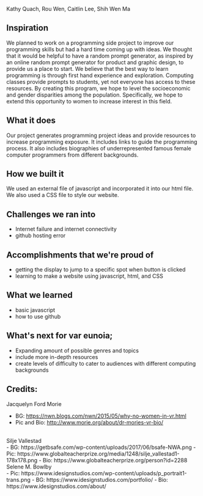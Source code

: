 Kathy Quach, Rou Wen, Caitlin Lee, Shih Wen Ma 

## Inspiration
We planned to work on a programming side project to improve our programming skills but had a hard time coming up with ideas. We thought that it would be helpful to have a random prompt generator, as inspired by an online random prompt generator for product and graphic design, to provide us a place to start. We believe that the best way to learn programming is through first hand experience and exploration. Computing classes provide prompts to students, yet not everyone has access to these resources. By creating this program, we hope to level the socioeconomic and gender disparities among the population. Specifically, we hope to extend this opportunity to women to increase interest in this field. 

## What it does
Our project generates programming project ideas and provide resources to increase programming exposure. It includes links to guide the programming process. It also includes biographies of underrepresented famous female computer programmers from different backgrounds. 

## How we built it 
We used an external file of javascript and incorporated it into our html file. We also used a CSS file to style our website.

## Challenges we ran into
- Internet failure and internet connectivity
- github hosting error

## Accomplishments that we're proud of
- getting the display to jump to a specific spot when button is clicked
- learning to make a website using javascript, html, and CSS

## What we learned
- basic javascript
- how to use github

## What's next for var eunoia;
- Expanding amount of possible genres and topics
- include more in-depth resources
- create levels of difficulty to cater to audiences with different computing backgrounds

## Credits:
Jacquelyn Ford Morie
<br />
  - BG: https://nwn.blogs.com/nwn/2015/05/why-no-women-in-vr.html
  - Pic and Bio: http://www.morie.org/about/dr-mories-vr-bio/
  <br />
Silje Vallestad
<br />
  - BG: https://getbsafe.com/wp-content/uploads/2017/06/bsafe-NWA.png
  - Pic: https://www.globalteacherprize.org/media/1248/silje_vallestad1-178x178.png
  - Bio: https://www.globalteacherprize.org/person?id=2288
  <br />
Selene M. Bowlby
<br />
  - Pic: https://www.idesignstudios.com/wp-content/uploads/p_portrait1-trans.png
  - BG: https://www.idesignstudios.com/portfolio/
  - Bio: https://www.idesignstudios.com/about/
